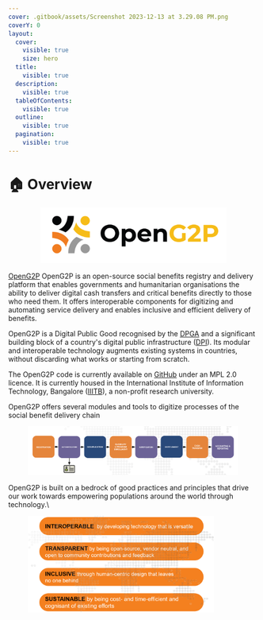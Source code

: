 ```yaml
---
cover: .gitbook/assets/Screenshot 2023-12-13 at 3.29.08 PM.png
coverY: 0
layout:
  cover:
    visible: true
    size: hero
  title:
    visible: true
  description:
    visible: true
  tableOfContents:
    visible: true
  outline:
    visible: true
  pagination:
    visible: true
---
```


# 🏠 Overview

<div align="center">

<figure><img src=".gitbook/assets/Open G2P Horizontal Logo@2x.png" alt="" width="375"><figcaption></figcaption></figure>

</div>

[OpenG2P](https://openg2p.org) OpenG2P is an open-source social benefits registry and delivery platform that enables governments and humanitarian organisations the ability to deliver digital cash transfers and critical benefits directly to those who need them. It offers interoperable components for digitizing and automating service delivery and enables inclusive and efficient delivery of benefits.&#x20;

OpenG2P is a Digital Public Good recognised by the [DPGA](https://digitalpublicgoods.net/) and a significant building block of a country's digital public infrastructure ([DPI](https://docs.cdpi.dev/dpi/readme)). Its modular and interoperable technology augments existing systems in countries, without discarding what works or starting from scratch.&#x20;

The OpenG2P code is currently available on [GitHub](https://github.com/openg2p) under an MPL 2.0 licence. It is currently housed in the International Institute of Information Technology, Bangalore ([IIITB](https://www.iiitb.ac.in/)), a non-profit research university.

OpenG2P offers several modules and tools to digitize processes of the social benefit delivery chain



<figure><img src="https://github.com/OpenG2P/openg2p-documentation/raw/1.2/.gitbook/assets/social-protection-delivery-chain.png" alt=""><figcaption></figcaption></figure>

OpenG2P is built on a bedrock of good practices and principles that drive our work towards empowering populations around the world through technology.\


<figure><img src=".gitbook/assets/guiding-principles.png" alt="" width="375"><figcaption></figcaption></figure>




